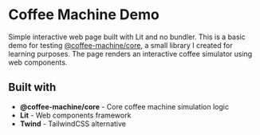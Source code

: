 # Coffee Machine Demo

Simple interactive web page built with Lit and no bundler. This is a basic demo for testing [@coffee-machine/core](https://github.com/Pkcarreno/coffeemachine), a small library I created for learning purposes. The page renders an interactive coffee simulator using web components.

## Built with

- **@coffee-machine/core** - Core coffee machine simulation logic
- **Lit** - Web components framework
- **Twind** - TailwindCSS alternative
